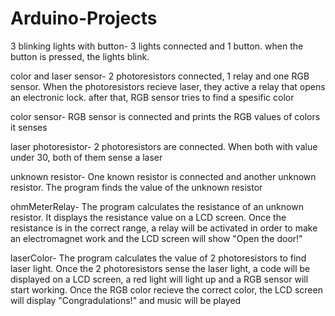 # Arduino-Projects

3 blinking lights with button-
  3 lights connected and 1 button. when the button is pressed, the lights blink.
  
color and laser sensor-
  2 photoresistors connected, 1 relay and one RGB sensor.
  When the photoresistors recieve laser, they active a relay that opens an electronic lock.
  after that, RGB sensor tries to find a spesific color
  
color sensor-
  RGB sensor is connected and prints the RGB values of colors it senses
  
laser photoresistor-
  2 photoresistors are connected. When both with value under 30, both of them sense a laser
  
unknown resistor-
  One known resistor is connected and another unknown resistor. The program finds the value of the unknown resistor
  
  
ohmMeterRelay-
  The program calculates the resistance of an unknown resistor. It displays the resistance value on a LCD screen. 
  Once the resistance is in the correct range, a relay will be activated in order to make an electromagnet work and the LCD screen will show "Open the door!"


laserColor-
  The program calculates the value of 2 photoresistors to find laser light. Once the 2 photoresistors sense the laser light, a code will be displayed on a LCD screen, 
  a red light will light up and a RGB sensor will start working. Once the RGB color recieve the correct color, the LCD screen will display "Congradulations!" and music
  will be played

